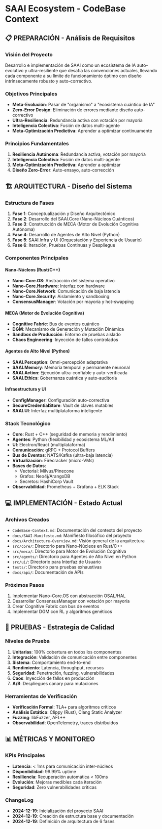 # SAAI Ecosystem - CodeBase Context

## 📋 PREPARACIÓN - Análisis de Requisitos

### Visión del Proyecto
Desarrollo e implementación de SAAI como un ecosistema de IA auto-evolutivo y ultra-resiliente que desafía las convenciones actuales, llevando cada componente a su límite de funcionamiento óptimo con diseño intrínsecamente robusto y auto-correctivo.

### Objetivos Principales
- **Meta-Evolución**: Pasar de "organismo" a "ecosistema cuántico de IA"
- **Zero-Error Design**: Eliminación de errores mediante diseño auto-correctivo
- **Ultra-Resiliencia**: Redundancia activa con votación por mayoría
- **Inteligencia Colectiva**: Fusión de datos multi-agente
- **Meta-Optimización Predictiva**: Aprender a optimizar continuamente

### Principios Fundamentales
1. **Resiliencia Autónoma**: Redundancia activa, votación por mayoría
2. **Inteligencia Colectiva**: Fusión de datos multi-agente
3. **Meta-Optimización Predictiva**: Aprender a optimizar
4. **Diseño Zero-Error**: Auto-ensayo, auto-corrección

## 🏗️ ARQUITECTURA - Diseño del Sistema

### Estructura de Fases
1. **Fase 1**: Conceptualización y Diseño Arquitectónico
2. **Fase 2**: Desarrollo del SAAI.Core (Nano-Núcleos Cuánticos)
3. **Fase 3**: Construcción de MECA (Motor de Evolución Cognitiva Autónoma)
4. **Fase 4**: Desarrollo de Agentes de Alto Nivel (Python)
5. **Fase 5**: SAAI.Infra y UI (Orquestación y Experiencia de Usuario)
6. **Fase 6**: Iteración, Pruebas Continuas y Despliegue

### Componentes Principales

#### Nano-Núcleos (Rust/C++)
- **Nano-Core.OS**: Abstracción del sistema operativo
- **Nano-Core.Hardware**: Interfaz con hardware
- **Nano-Core.Network**: Comunicación de baja latencia
- **Nano-Core.Security**: Aislamiento y sandboxing
- **ConsensusManager**: Votación por mayoría y hot-swapping

#### MECA (Motor de Evolución Cognitiva)
- **Cognitive Fabric**: Bus de eventos cuántico
- **DGM**: Mecanismo de Generación y Mutación Dinámica
- **Sandbox de Producción**: Entorno de pruebas aislado
- **Chaos Engineering**: Inyección de fallos controlados

#### Agentes de Alto Nivel (Python)
- **SAAI.Perception**: Omni-percepción adaptativa
- **SAAI.Memory**: Memoria temporal y permanente neuronal
- **SAAI.Action**: Ejecución ultra-confiable y auto-verificada
- **SAAI.Ethics**: Gobernanza cuántica y auto-auditoría

#### Infraestructura y UI
- **ConfigManager**: Configuración auto-correctiva
- **SecureCredentialStore**: Vault de claves mutables
- **SAAI.UI**: Interfaz multiplataforma inteligente

### Stack Tecnológico
- **Core**: Rust + C++ (seguridad de memoria y rendimiento)
- **Agentes**: Python (flexibilidad y ecosistema ML/AI)
- **UI**: Electron/React (multiplataforma)
- **Comunicación**: gRPC + Protocol Buffers
- **Bus de Eventos**: NATS/Kafka (ultra-baja latencia)
- **Virtualización**: Firecracker (micro-VMs)
- **Bases de Datos**: 
  - Vectorial: Milvus/Pinecone
  - Grafos: Neo4j/ArangoDB
  - Secretos: HashiCorp Vault
- **Observabilidad**: Prometheus + Grafana + ELK Stack

## 💻 IMPLEMENTACIÓN - Estado Actual

### Archivos Creados
- `CodeBase-Context.md`: Documentación del contexto del proyecto
- `docs/SAAI-Manifesto.md`: Manifiesto filosófico del proyecto
- `docs/Architecture-Overview.md`: Visión general de la arquitectura
- `src/core/`: Directorio para Nano-Núcleos en Rust/C++
- `src/meca/`: Directorio para Motor de Evolución Cognitiva
- `src/agents/`: Directorio para Agentes de Alto Nivel en Python
- `src/ui/`: Directorio para Interfaz de Usuario
- `tests/`: Directorio para pruebas exhaustivas
- `docs/api/`: Documentación de APIs

### Próximos Pasos
1. Implementar Nano-Core.OS con abstracción OSAL/HAL
2. Desarrollar ConsensusManager con votación por mayoría
3. Crear Cognitive Fabric con bus de eventos
4. Implementar DGM con RL y algoritmos genéticos

## 🧪 PRUEBAS - Estrategia de Calidad

### Niveles de Prueba
1. **Unitarias**: 100% cobertura en todos los componentes
2. **Integración**: Validación de comunicación entre componentes
3. **Sistema**: Comportamiento end-to-end
4. **Rendimiento**: Latencia, throughput, recursos
5. **Seguridad**: Penetración, fuzzing, vulnerabilidades
6. **Caos**: Inyección de fallos en producción
7. **A/B**: Despliegues canary para mutaciones

### Herramientas de Verificación
- **Verificación Formal**: TLA+ para algoritmos críticos
- **Análisis Estático**: Clippy (Rust), Clang Static Analyzer
- **Fuzzing**: libFuzzer, AFL++
- **Observabilidad**: OpenTelemetry, traces distribuidos

## 📊 MÉTRICAS Y MONITOREO

### KPIs Principales
- **Latencia**: < 1ms para comunicación inter-núcleos
- **Disponibilidad**: 99.99% uptime
- **Resiliencia**: Recuperación automática < 100ms
- **Evolución**: Mejoras medibles cada iteración
- **Seguridad**: Zero vulnerabilidades críticas

### ChangeLog
- **2024-12-19**: Inicialización del proyecto SAAI
- **2024-12-19**: Creación de estructura base y documentación
- **2024-12-19**: Definición de arquitectura de 6 fases